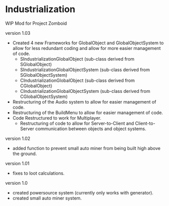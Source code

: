 # Industrialization
WIP Mod for Project Zomboid

version 1.03
- Created 4 new Frameworks for GlobalObject and GlobalObjectSystem to allow for less redundant coding and allow for more easier management of code.
    - SIndustrializationGlobalObject (sub-class derived from SGlobalObject)
    - SIndustrializationGlobalObjectSystem (sub-class derived from SGlobalObjectSystem)
    - CIndustrializationGlobalObject (sub-class derived from CGlobalObject)
    - CIndustrializationGlobalObjectSystem (sub-class derived from CGlobalObjectSystem)
- Restructuring of the Audio system to allow for easier management of code.
- Restructuring of the BuildMenu to allow for easier management of code.
- Code Restructured to work for Multiplayer.
    - Restructuring of code to allow for Server-to-Client and Client-to-Server communication between objects and object systems.

version 1.02
- added function to prevent small auto miner from being built high above the ground.

version 1.01
- fixes to loot calculations.

version 1.0
- created powersource system (currently only works with generator).
- created small auto miner system.
